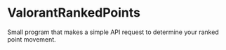 # ValorantRankedPoints
Small program that makes a simple API request to determine your ranked point movement.
